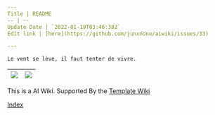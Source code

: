 ```yaml
---
Title | README
-- | --
Update Date | `2022-01-19T03:46:38Z`
Edit link | [here](https://github.com/junxnone/aiwiki/issues/33)

---
```

`Le vent se lève, ‌‍‍‌‍​‌‌‍​‍‌‌‌‌​‌‌‍‍‍​‌‍‍‍‍​‌‍‍‍‍​‌‍‍‌‍​‌‌‍​‍‍‌‌‌​‌‌‍‍‍​‌‌‌‍‍​‌‍‍‍‍​‌‍‍‌‍​‌‌‍​‌‌‌‌‍​‌‌‍‌​‍‌‌‌‌​‍‍‍‍‍​‍‍‍​‍‌​‌​‌‌‌​‌‌‌‌​‌‌‍il faut tenter de vivre.`

[![](https://img.shields.io/badge/%2B-Create%20New%20Item-brightgreen)](https://github.com/junxnone/aiwiki/issues/new) | [![](https://img.shields.io/badge/%2B-Edit%20Sidebar-brightgreen)](https://github.com/junxnone/aiwiki/issues/2)
-- | --

This is a AI Wiki. Supported By the [Template Wiki](https://junxnone.github.io/twiki/#/)



[Index](_sidebar.md ':include')
